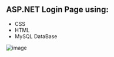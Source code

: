 ## ASP.NET Login Page using:

- CSS
- HTML 
- MySQL DataBase

![image](https://user-images.githubusercontent.com/109627707/198378012-31f7e63e-0b10-4418-a1e5-3921e1f1bc97.png)

